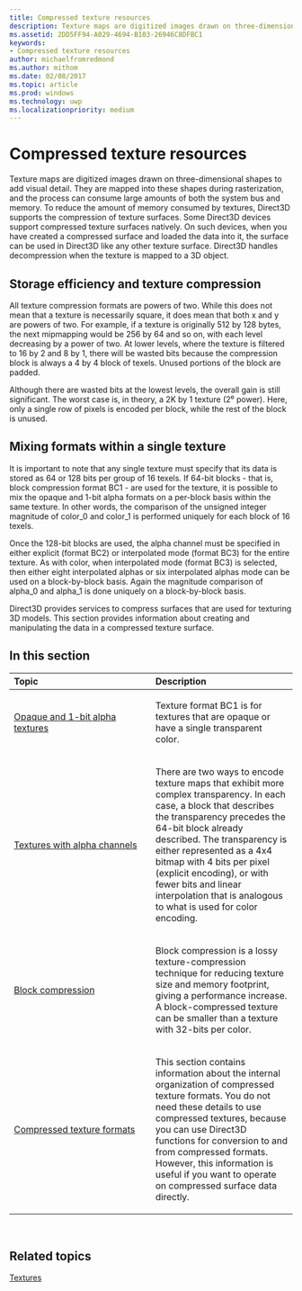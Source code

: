 ```yaml
---
title: Compressed texture resources
description: Texture maps are digitized images drawn on three-dimensional shapes to add visual detail.
ms.assetid: 2DD5FF94-A029-4694-B103-26946C8DFBC1
keywords:
- Compressed texture resources
author: michaelfromredmond
ms.author: mithom
ms.date: 02/08/2017
ms.topic: article
ms.prod: windows
ms.technology: uwp
ms.localizationpriority: medium
---
```


# Compressed texture resources


Texture maps are digitized images drawn on three-dimensional shapes to add visual detail. They are mapped into these shapes during rasterization, and the process can consume large amounts of both the system bus and memory. To reduce the amount of memory consumed by textures, Direct3D supports the compression of texture surfaces. Some Direct3D devices support compressed texture surfaces natively. On such devices, when you have created a compressed surface and loaded the data into it, the surface can be used in Direct3D like any other texture surface. Direct3D handles decompression when the texture is mapped to a 3D object.

## <span id="Storage-Efficiency-and-Texture-Compression"></span><span id="storage-efficiency-and-texture-compression"></span><span id="STORAGE-EFFICIENCY-AND-TEXTURE-COMPRESSION"></span>Storage efficiency and texture compression


All texture compression formats are powers of two. While this does not mean that a texture is necessarily square, it does mean that both x and y are powers of two. For example, if a texture is originally 512 by 128 bytes, the next mipmapping would be 256 by 64 and so on, with each level decreasing by a power of two. At lower levels, where the texture is filtered to 16 by 2 and 8 by 1, there will be wasted bits because the compression block is always a 4 by 4 block of texels. Unused portions of the block are padded.

Although there are wasted bits at the lowest levels, the overall gain is still significant. The worst case is, in theory, a 2K by 1 texture (2⁰ power). Here, only a single row of pixels is encoded per block, while the rest of the block is unused.

## <span id="Mixing-Formats-Within-a-Single-Texture"></span><span id="mixing-formats-within-a-single-texture"></span><span id="MIXING-FORMATS-WITHIN-A-SINGLE-TEXTURE"></span>Mixing formats within a single texture


It is important to note that any single texture must specify that its data is stored as 64 or 128 bits per group of 16 texels. If 64-bit blocks - that is, block compression format BC1 - are used for the texture, it is possible to mix the opaque and 1-bit alpha formats on a per-block basis within the same texture. In other words, the comparison of the unsigned integer magnitude of color\_0 and color\_1 is performed uniquely for each block of 16 texels.

Once the 128-bit blocks are used, the alpha channel must be specified in either explicit (format BC2) or interpolated mode (format BC3) for the entire texture. As with color, when interpolated mode (format BC3) is selected, then either eight interpolated alphas or six interpolated alphas mode can be used on a block-by-block basis. Again the magnitude comparison of alpha\_0 and alpha\_1 is done uniquely on a block-by-block basis.

Direct3D provides services to compress surfaces that are used for texturing 3D models. This section provides information about creating and manipulating the data in a compressed texture surface.

## <span id="in-this-section"></span>In this section


<table>
<colgroup>
<col width="50%" />
<col width="50%" />
</colgroup>
<thead>
<tr class="header">
<th align="left">Topic</th>
<th align="left">Description</th>
</tr>
</thead>
<tbody>
<tr class="odd">
<td align="left"><p><a href="opaque-and-1-bit-alpha-textures.md">Opaque and 1-bit alpha textures</a></p></td>
<td align="left"><p>Texture format BC1 is for textures that are opaque or have a single transparent color.</p></td>
</tr>
<tr class="even">
<td align="left"><p><a href="textures-with-alpha-channels.md">Textures with alpha channels</a></p></td>
<td align="left"><p>There are two ways to encode texture maps that exhibit more complex transparency. In each case, a block that describes the transparency precedes the 64-bit block already described. The transparency is either represented as a 4x4 bitmap with 4 bits per pixel (explicit encoding), or with fewer bits and linear interpolation that is analogous to what is used for color encoding.</p></td>
</tr>
<tr class="odd">
<td align="left"><p><a href="block-compression.md">Block compression</a></p></td>
<td align="left"><p>Block compression is a lossy texture-compression technique for reducing texture size and memory footprint, giving a performance increase. A block-compressed texture can be smaller than a texture with 32-bits per color.</p></td>
</tr>
<tr class="even">
<td align="left"><p><a href="compressed-texture-formats.md">Compressed texture formats</a></p></td>
<td align="left"><p>This section contains information about the internal organization of compressed texture formats. You do not need these details to use compressed textures, because you can use Direct3D functions for conversion to and from compressed formats. However, this information is useful if you want to operate on compressed surface data directly.</p></td>
</tr>
</tbody>
</table>

 

## <span id="related-topics"></span>Related topics


[Textures](textures.md)

 

 




